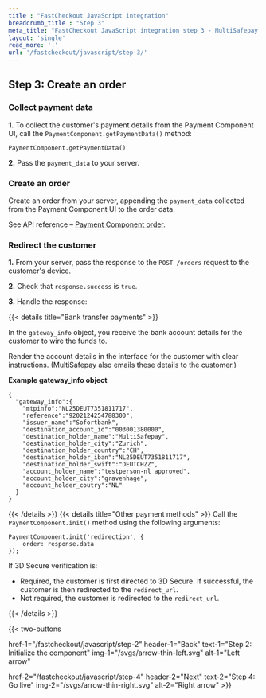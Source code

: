 ```yaml
---
title : "FastCheckout JavaScript integration"
breadcrumb_title : "Step 3"
meta_title: "FastCheckout JavaScript integration step 3 - MultiSafepay Docs"
layout: 'single'
read_more: '.'
url: '/fastcheckout/javascript/step-3/'
--- 
```


## Step 3: Create an order

### Collect payment data

**1.** To collect the customer's payment details from the Payment Component UI, call the `PaymentComponent.getPaymentData()` method:

```
PaymentComponent.getPaymentData()
```

**2.** Pass the `payment_data` to your server.

### Create an order

Create an order from your server, appending the `payment_data` collected from the Payment Component UI to the order data.

See API reference – [Payment Component order](/api/#payment-component-orders).

### Redirect the customer

**1.** From your server, pass the response to the `POST /orders` request to the customer's device. 

**2.** Check that `response.success` is `true`.

**3.** Handle the response:

{{< details title="Bank transfer payments" >}}

In the `gateway_info` object, you receive the bank account details for the customer to wire the funds to.

Render the account details in the interface for the customer with clear instructions. (MultiSafepay also emails these details to the customer.)

**Example gateway_info object**
```
{
  "gateway_info":{
    "mtpinfo":"NL25DEUT7351811717",
    "reference":"9202124254788300",
    "issuer_name":"Sofortbank",
    "destination_account_id":"003001380000",
    "destination_holder_name":"MultiSafepay",
    "destination_holder_city":"Zurich",
    "destination_holder_country":"CH",
    "destination_holder_iban":"NL25DEUT7351811717",
    "destination_holder_swift":"DEUTCHZZ",
    "account_holder_name":"testperson-nl approved",
    "account_holder_city":"gravenhage",
    "account_holder_coutry":"NL"
  }
}
```
{{< /details >}}
{{< details title="Other payment methods" >}}
Call the `PaymentComponent.init()` method using the following arguments:
```
PaymentComponent.init('redirection', {
    order: response.data
});
```

If 3D Secure verification is:

- Required, the customer is first directed to 3D Secure. If successful, the customer is then redirected to the `redirect_url`. 
- Not required, the customer is redirected to the `redirect_url`.

{{< /details >}}

{{< two-buttons

href-1="/fastcheckout/javascript/step-2" header-1="Back" text-1="Step 2: Initialize the component" img-1="/svgs/arrow-thin-left.svg" alt-1="Left arrow" 

href-2="/fastcheckout/javascript/step-4" header-2="Next" text-2="Step 4: Go live" img-2="/svgs/arrow-thin-right.svg" alt-2="Right arrow" >}}

